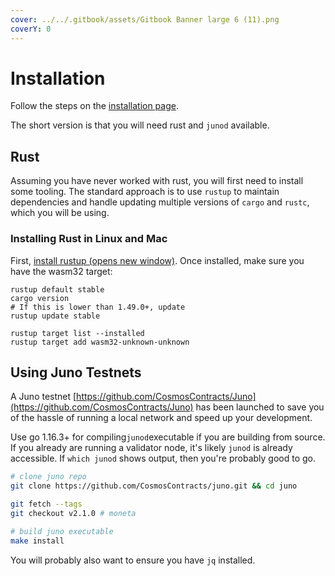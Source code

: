 ```yaml
---
cover: ../../.gitbook/assets/Gitbook Banner large 6 (11).png
coverY: 0
---
```


# Installation

Follow the steps on the [installation page](../installation.md).

The short version is that you will need rust and `junod` available.

## Rust

Assuming you have never worked with rust, you will first need to install some tooling. The standard approach is to use `rustup` to maintain dependencies and handle updating multiple versions of `cargo` and `rustc`, which you will be using.

### Installing Rust in Linux and Mac

First, [install rustup (opens new window)](https://rustup.rs). Once installed, make sure you have the wasm32 target:

```
rustup default stable
cargo version
# If this is lower than 1.49.0+, update
rustup update stable

rustup target list --installed
rustup target add wasm32-unknown-unknown
```

## Using Juno Testnets

A Juno testnet [https://github.com/CosmosContracts/Juno](https://github.com/CosmosContracts/Juno) has been launched to save you of the hassle of running a local network and speed up your development.

Use go 1.16.3+ for compiling`junod`executable if you are building from source. If you already are running a validator node, it's likely `junod` is already accessible. If `which junod` shows output, then you're probably good to go.

```bash
# clone juno repo
git clone https://github.com/CosmosContracts/juno.git && cd juno

git fetch --tags
git checkout v2.1.0 # moneta

# build juno executable
make install
```

You will probably also want to ensure you have `jq` installed.
